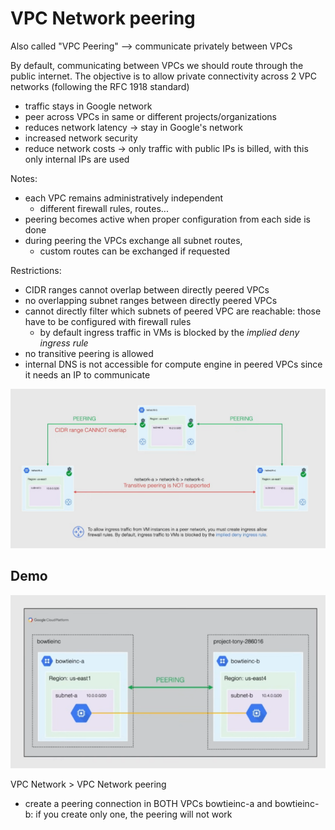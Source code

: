 # VPC Network peering

Also called "VPC Peering" --> communicate privately between VPCs

By default, communicating between VPCs we should route through the public internet. The objective is to allow private connectivity across 2 VPC networks (following the RFC 1918 standard)

- traffic stays in Google network
- peer across VPCs in same or different projects/organizations
- reduces network latency -> stay in Google's network
- increased network security
- reduce network costs -> only traffic with public IPs is billed, with this only internal IPs are used

Notes:

- each VPC remains administratively independent
  - different firewall rules, routes...
- peering becomes active when proper configuration from each side is done
- during peering the VPCs exchange all subnet routes,
  - custom routes can be exchanged if requested

Restrictions:

- CIDR ranges cannot overlap between directly peered VPCs
- no overlapping subnet ranges between directly peered VPCs
- cannot directly filter which subnets of peered VPC are reachable: those have to be configured with firewall rules
  - by default ingress traffic in VMs is blocked by the _implied deny ingress rule_
- no transitive peering is allowed
- internal DNS is not accessible for compute engine in peered VPCs since it needs an IP to communicate

![Peering schema](ch5.7-vpc-network-peering.peering.png)

## Demo

![Demo schema](ch5.7-vpc-network-peering.demo.png)

VPC Network > VPC Network peering

- create a peering connection in BOTH VPCs bowtieinc-a and bowtieinc-b: if you create only one, the peering will not work
